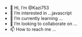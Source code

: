 - 👋 Hi, I’m @Kazi753
- 👀 I’m interested in ...javascript
- 🌱 I’m currently learning ...
- 💞️ I’m looking to collaborate on ...
- 📫 How to reach me ...

<!---
Kazi753/Kazi753 is a ✨ special ✨ repository because its `README.md` (this file) appears on your GitHub profile.
You can click the Preview link to take a look at your changes.
--->
